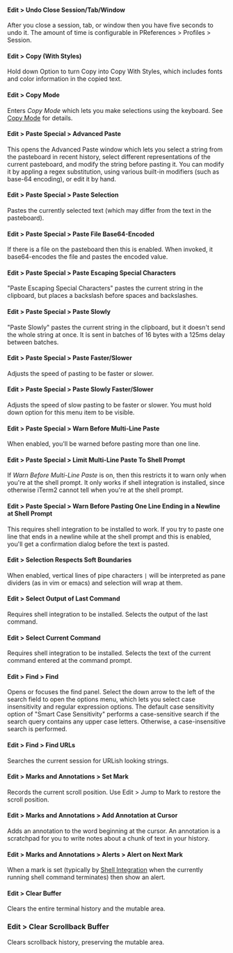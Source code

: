 #### Edit > Undo Close Session/Tab/Window
After you close a session, tab, or window then you have five seconds to undo it. The amount of time is configurable in PReferences > Profiles > Session.

#### Edit > Copy (With Styles)
Hold down Option to turn Copy into Copy With Styles, which includes fonts and color information in the copied text.

#### Edit > Copy Mode
Enters *Copy Mode* which lets you make selections using the keyboard. See <a href="documentation-copymode.html">Copy Mode</a> for details.

#### Edit > Paste Special > Advanced Paste
This opens the Advanced Paste window which lets you select a string from the pasteboard in recent history, select different representations of the current pasteboard, and modify the string before pasting it. You can modify it by appling a regex substitution, using various built-in modifiers (such as base-64 encoding), or edit it by hand.

#### Edit > Paste Special > Paste Selection
Pastes the currently selected text (which may differ from the text in the pasteboard).

#### Edit  > Paste Special > Paste File Base64-Encoded
If there is a file on the pasteboard then this is enabled. When invoked, it base64-encodes the file and pastes the encoded value.

#### Edit > Paste Special > Paste Escaping Special Characters
"Paste Escaping Special Characters" pastes the current string in the clipboard, but places a backslash before spaces and backslashes.

#### Edit > Paste Special > Paste Slowly
"Paste Slowly" pastes the current string in the clipboard, but it doesn't send the whole string at once. It is sent in batches of 16 bytes with a 125ms delay between batches.

#### Edit > Paste Special > Paste Faster/Slower
Adjusts the speed of pasting to be faster or slower.

#### Edit > Paste Special > Paste Slowly Faster/Slower
Adjusts the speed of slow pasting to be faster or slower. You must hold down option for this menu item to be visible.

#### Edit > Paste Special > Warn Before Multi-Line Paste
When enabled, you'll be warned before pasting more than one line.

#### Edit > Paste Special > Limit Multi-Line Paste To Shell Prompt
If *Warn Before Multi-Line Paste* is on, then this restricts it to warn only when you're at the shell prompt. It only works if shell integration is installed, since otherwise iTerm2 cannot tell when you're at the shell prompt.

#### Edit > Paste Special > Warn Before Pasting One Line Ending in a Newline at Shell Prompt
This requires shell integration to be installed to work. If you try to paste one line that ends in a newline while at the shell prompt and this is enabled, you'll get a confirmation dialog before the text is pasted.

#### Edit > Selection Respects Soft Boundaries
When enabled, vertical lines of pipe characters `|` will be interpreted as pane dividers (as in vim or emacs) and selection will wrap at them.

#### Edit > Select Output of Last Command
Requires shell integration to be installed. Selects the output of the last command.

#### Edit > Select Current Command
Requires shell integration to be installed. Selects the text of the current command entered at the command prompt.

#### Edit > Find > Find
Opens or focuses the find panel. Select the down arrow to the left of the search field to open the options menu, which lets you select case insensitivity and regular expression options. The default case sensitivity option of "Smart Case Sensitivity" performs a case-sensitive search if the search query contains any upper case letters. Otherwise, a case-insensitive search is performed.

#### Edit > Find > Find URLs
Searches the current session for URLish looking strings.

#### Edit > Marks and Annotations > Set Mark
Records the current scroll position. Use Edit > Jump to Mark to restore the scroll position.

#### Edit > Marks and Annotations > Add Annotation at Cursor
Adds an annotation to the word beginning at the cursor. An annotation is a scratchpad for you to write notes about a chunk of text in your history.

#### Edit > Marks and Annotations > Alerts > Alert on Next Mark
When a mark is set (typically by <a href="shell_integration.html">Shell Integration</a> when the currently running shell command terminates) then show an alert. 

#### Edit > Clear Buffer
Clears the entire terminal history and the mutable area.

### Edit > Clear Scrollback Buffer
Clears scrollback history, preserving the mutable area.

